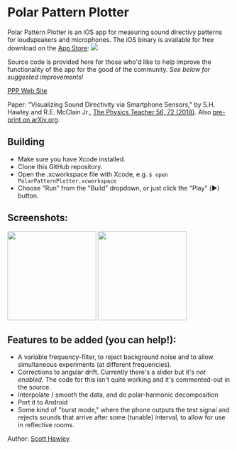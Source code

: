 # Polar Pattern Plotter

Polar Pattern Plotter is an iOS app for measuring sound directivy patterns for loudspeakers and microphones.  The iOS binary is available for free download on the [App Store](https://appsto.re/us/Mfvadb.i): 
<a href="https://itunes.apple.com/us/app/polar-pattern-plotter/id1124159846?mt=8"><img src="http://www.scotthawley.com/ppp/app_store_badge.svg"></a>

Source code is provided here for those who'd like to help improve the functionality of the app for the good of the community. *See below for suggested improvements!*

[PPP Web Site](http://www.scotthawley.com/ppp/)

Paper: "Visualizing Sound Directivity via Smartphone Sensors," by S.H. Hawley and R.E. McClain Jr.,
[The Physics Teacher 56, 72 (2018)](https://doi.org/10.1119/1.5021430).   Also [pre-print on arXiv.org](https://arxiv.org/abs/1702.06072).

## Building

* Make sure you have Xcode installed.
* Clone this GitHub repository.
* Open the .xcworkspace file with Xcode, e.g. `$ open PolarPatternPlotter.xcworkspace`
* Choose "Run" from the "Build" dropdown, or just click the "Play" (▶️) button.

## Screenshots:

<img src="http://www.scotthawley.com/ppp/screenshot_real_sm57.jpg" width=200px>
<img src="http://www.scotthawley.com/ppp/screenshot_twospeakers_250hz_.PNG" width=200px>


## Features to be added (you can help!):
* A variable frequency-filter, to reject background noise and to allow simultaneous experiments (at different frequencies).  
* Corrections to angular drift.  Currently there's a slider but it's *not enabled*.  The code for this isn't quite working and it's commented-out in the source.
* Interpolate / smooth the data, and do polar-harmonic decomposition
* Port it to Android
* Some kind of "burst mode," where the phone outputs the test signal and rejects sounds that arrive after some (tunable) interval, to allow for use in reflective rooms. 


Author: [Scott Hawley](http://hedges.belmont.edu/~shawley/)
